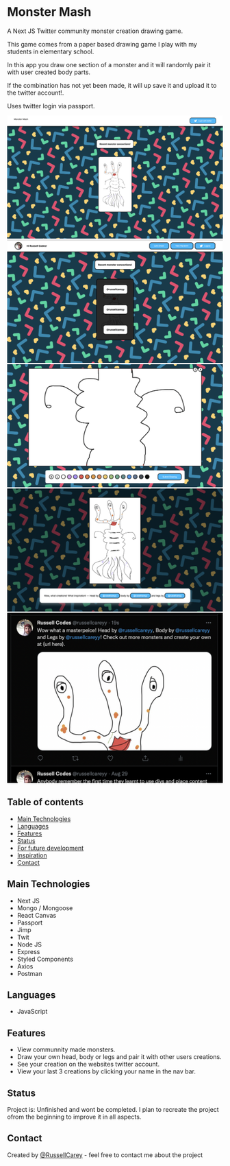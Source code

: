 # Monster Mash
A Next JS Twitter community monster creation drawing game.

This game comes from a paper based drawing game I play with my students in elementary school.  

In this app you draw one section of a monster and it will randomly pair it with user created body parts.  

If the combination has not yet been made, it will up save it and upload it to the twitter account!.  

Uses twitter login via passport.


![alt text](https://github.com/RussellCarey/MonsterMash/blob/master/client/s1.png)
![alt text](https://github.com/RussellCarey/MonsterMash/blob/master/client/s2.png)
![alt text](https://github.com/RussellCarey/MonsterMash/blob/master/client/s3.png)
![alt text](https://github.com/RussellCarey/MonsterMash/blob/master/client/s4.png)
![alt text](https://github.com/RussellCarey/MonsterMash/blob/master/client/s5.png)


## Table of contents

- [Main Technologies](#technologies)
- [Languages](#languages)
- [Features](#features)
- [Status](#status)
- [For future development](#features-for-future-development)
- [Inspiration](#inspiration)
- [Contact](#contact)

## Main Technologies

- Next JS
- Mongo / Mongoose
- React Canvas
- Passport
- Jimp
- Twit
- Node JS
- Express
- Styled Components
- Axios
- Postman

## Languages
- JavaScript

## Features

- View communnity made monsters.
- Draw your own head, body or legs and pair it with other users creations.
- See your creation on the websites twitter account.
- View your last 3 creations by clicking your name in the nav bar.


## Status

Project is: Unfinished and wont be completed. I plan to recreate the project ofrom the beginning to improve it in all aspects.

## Contact
Created by [@RussellCarey](https://twitter.com/russellcareyy) - feel free to contact me about the project
